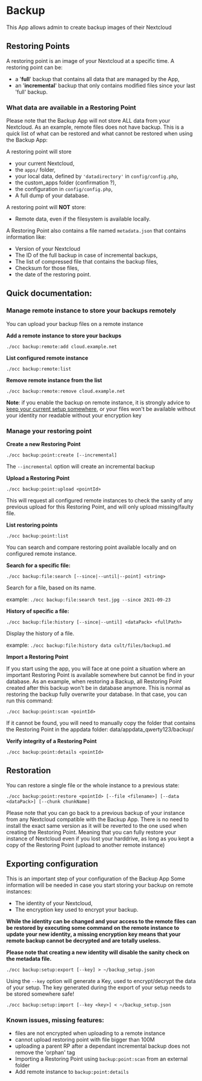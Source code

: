 # Backup

This App allows admin to create backup images of their Nextcloud



## Restoring Points

A restoring point is an image of your Nextcloud at a specific time.
A restoring point can be:
- a '**full**' backup that contains all data that are managed by the App,
- an '**incremental**' backup that only contains modified files since your last 'full' backup.

### What data are available in a Restoring Point

Please note that the Backup App will not store ALL data from your Nextcloud. As an example, remote files does not have backup.
This is a quick list of what can be restored and what cannot be restored when using the Backup App:

A restoring point will store
- your current Nextcloud,
- the `apps/` folder,
- your local data, defined by `'datadirectory'` in `config/config.php`,
- the custom_apps folder (confirmation ?),
- the configuration in `config/config.php`,
- A full dump of your database.

A restoring point will **NOT** store:
- Remote data, even if the filesystem is available locally.

A Restoring Point also contains a file named `metadata.json` that contains information like:
- Version of your Nextcloud
- The ID of the full backup in case of incremental backups,
- The list of compressed file that contains the backup files,
- Checksum for those files,
- the date of the restoring point.

## Quick documentation:

### Manage remote instance to store your backups remotely

You can upload your backup files on a remote instance

**Add a remote instance to store your backups**

    ./occ backup:remote:add cloud.example.net

**List configured remote instance**

    ./occ backup:remote:list

**Remove remote instance from the list**

    ./occ backup:remote:remove cloud.example.net


**Note**: if you enable the backup on remote instance, it is strongly advice to [keep your current setup somewhere](), or 
your files won't be available without your identity nor readable without your encryption key


### Manage your restoring point


**Create a new Restoring Point**

    ./occ backup:point:create [--incremental]

The `--incremental` option will create an incremental backup


**Upload a Restoring Point**

    ./occ backup:point:upload <pointId>

This will request all configured remote instances to check the sanity of any previous upload for this Restoring 
Point, and will only upload missing/faulty file.


**List restoring points**

    ./occ backup:point:list

You can search and compare restoring point available locally and on configured remote instance.


**Search for a specific file:**

    ./occ backup:file:search [--since|--until|--point] <string>

Search for a file, based on its name.

example: `./occ backup:file:search test.jpg --since 2021-09-23`


**History of specific a file:**

    ./occ backup:file:history [--since|--until] <dataPack> <fullPath>

Display the history of a file.

example: `./occ backup:file:history data cult/files/backup1.md`


**Import a Restoring Point**

If you start using the app, you will face at one point a situation where an important Restoring Point is available somewhere but cannot be find in your database.
As an example, when restoring a Backup, all Restoring Point created after this backup won't be in database anymore. This is normal as restoring the backup fully overwrite your database.
In that case, you can run this command:

    ./occ backup:point:scan <pointId>

If it cannot be found, you will need to manually copy the folder that contains the Restoring Point in the appdata folder: data/appdata_qwerty123/backup/


**Verify integrity of a Restoring Point**

    ./occ backup:point:details <pointId>



## Restoration

You can restore a single file or the whole instance to a previous state:

    ./occ backup:point:restore <pointId> [--file <filename>] [--data <dataPack>] [--chunk chunkName]

Please note that you can go back to a previous backup of your instance from any Nextcloud compatible with the Backup App.
There is no need to install the exact same version as it will be reverted to the one used when creating the Restoring Point.
Meaning that you can fully restore your instance of Nextcloud even if you lost your harddrive, as long as you kept a copy of 
the Restoring Point (upload to another remote instance)


## Exporting configuration

This is an important step of your configuration of the Backup App
Some information will be needed in case you start storing your backup on remote instances:

- The identity of your Nextcloud,
- The encryption key used to encrypt your backup.

**While the identity can be changed and your access to the remote files can be restored by 
executing some command on the remote instance to update your new identity, a missing encryption 
key means that your remote backup cannot be decrypted and are totally useless.**

**Please note that creating a new identity will disable the sanity check on the metadata file.**

    ./occ backup:setup:export [--key] > ~/backup_setup.json

Using the `--key` option will generate a Key, used to encrypt/decrypt the data of your setup. 
The key generated during the export of your setup needs to be stored somewhere safe!

    ./occ backup:setup:import [--key <key>] < ~/backup_setup.json



### Known issues, missing features:

- files are not encrypted when uploading to a remote instance
- cannot upload restoring point with file bigger than 100M
- uploading a parent RP after a dependant incremental backup does not remove the 'orphan' tag
- Importing a Restoring Point using `backup:point:scan` from an external folder
- Add remote instance to `backup:point:details`
